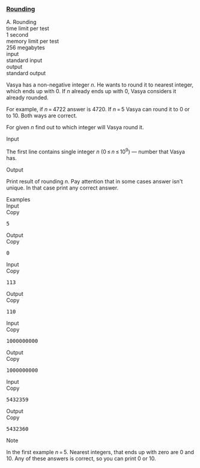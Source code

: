 <h3><a href="https://codeforces.com/contest/898/problem/A" target="_blank" rel="noopener noreferrer">Rounding</a></h3>

<div class="header"><div class="title">A. Rounding</div><div class="time-limit"><div class="property-title">time limit per test</div>1 second</div><div class="memory-limit"><div class="property-title">memory limit per test</div>256 megabytes</div><div class="input-file input-standard"><div class="property-title">input</div>standard input</div><div class="output-file output-standard"><div class="property-title">output</div>standard output</div></div><div><p>Vasya has a non-negative integer <span class="tex-span"><i>n</i></span>. He wants to round it to nearest integer, which ends up with <span class="tex-span">0</span>. If <span class="tex-span"><i>n</i></span> already ends up with <span class="tex-span">0</span>, Vasya considers it already rounded.</p><p>For example, if <span class="tex-span"><i>n</i> = 4722</span> answer is <span class="tex-span">4720</span>. If <span class="tex-span"><i>n</i> = 5</span> Vasya can round it to <span class="tex-span">0</span> or to <span class="tex-span">10</span>. Both ways are correct.</p><p>For given <span class="tex-span"><i>n</i></span> find out to which integer will Vasya round it.</p></div><div class="input-specification"><div class="section-title">Input</div><p>The first line contains single integer <span class="tex-span"><i>n</i></span> (<span class="tex-span">0 ≤ <i>n</i> ≤ 10<sup class="upper-index">9</sup></span>) — number that Vasya has.</p></div><div class="output-specification"><div class="section-title">Output</div><p>Print result of rounding <span class="tex-span"><i>n</i></span>. Pay attention that in some cases answer isn't unique. In that case print any correct answer.</p></div><div class="sample-tests"><div class="section-title">Examples</div><div class="sample-test"><div class="input"><div class="title">Input<div title="Copy" data-clipboard-target="#id006815618276827797" id="id009241634713686282" class="input-output-copier">Copy</div></div><pre id="id006815618276827797">5<br></pre></div><div class="output"><div class="title">Output<div title="Copy" data-clipboard-target="#id0024645656252831993" id="id0001476965112241202" class="input-output-copier">Copy</div></div><pre id="id0024645656252831993">0<br></pre></div><div class="input"><div class="title">Input<div title="Copy" data-clipboard-target="#id003654702163173478" id="id007424264998535617" class="input-output-copier">Copy</div></div><pre id="id003654702163173478">113<br></pre></div><div class="output"><div class="title">Output<div title="Copy" data-clipboard-target="#id005216215131955559" id="id005753745626661252" class="input-output-copier">Copy</div></div><pre id="id005216215131955559">110<br></pre></div><div class="input"><div class="title">Input<div title="Copy" data-clipboard-target="#id003721760853762126" id="id003040322669989508" class="input-output-copier">Copy</div></div><pre id="id003721760853762126">1000000000<br></pre></div><div class="output"><div class="title">Output<div title="Copy" data-clipboard-target="#id005516455917009889" id="id0011136923564387624" class="input-output-copier">Copy</div></div><pre id="id005516455917009889">1000000000<br></pre></div><div class="input"><div class="title">Input<div title="Copy" data-clipboard-target="#id00024763774091691726" id="id005650783230024594" class="input-output-copier">Copy</div></div><pre id="id00024763774091691726">5432359<br></pre></div><div class="output"><div class="title">Output<div title="Copy" data-clipboard-target="#id0049405716756313245" id="id000452121371655243" class="input-output-copier">Copy</div></div><pre id="id0049405716756313245">5432360<br></pre></div></div></div><div class="note"><div class="section-title">Note</div><p>In the first example <span class="tex-span"><i>n</i> = 5</span>. Nearest integers, that ends up with zero are <span class="tex-span">0</span> and <span class="tex-span">10</span>. Any of these answers is correct, so you can print <span class="tex-span">0</span> or <span class="tex-span">10</span>.</p></div>